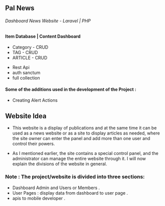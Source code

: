 

## Pal News
###### Dashboard News Website - Laravel | PHP
#### Item Database | Content Dashboard
* Category - CRUD
* TAG - CRUD
* ARTICLE - CRUD 
- Rest Api 
- auth sanctum 
- full collection

#### Some of the additions used in the development of the Project : 

* Creating Alert Actions

## Website Idea

* This website is a display of publications and at the same time it can be used as a news website or as a site to display articles as needed, where the site owner can enter the panel and add more than one user and control their powers.

* As I mentioned earlier, the site contains a special control panel, and the administrator can manage the entire website through it. I will now explain the divisions of the website in general.

### Note : The project/website is divided into three sections: 

* Dashboard Admin and Users or Members . 
* User Pages : display data from dashboard to user page .
* apis to mobile developer .


